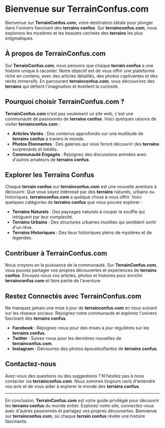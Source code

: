 # Bienvenue sur TerrainConfus.com

Bienvenue sur **TerrainConfus.com**, votre destination idéale pour plonger dans l'univers fascinant des **terrains confus**. Sur **terrainconfus.com**, nous explorons les mystères et les beautés cachées des **terrains** les plus énigmatiques.

## À propos de TerrainConfus.com

Sur **TerrainConfus.com**, nous pensons que chaque **terrain confus** a une histoire unique à raconter. Notre objectif est de vous offrir une plateforme riche en contenu, avec des articles détaillés, des photos captivantes et des récits immersifs. En parcourant **terrainconfus.com**, vous découvrirez des **terrains** qui défient l'imagination et éveillent la curiosité.

## Pourquoi choisir TerrainConfus.com ?

**TerrainConfus.com** n'est pas seulement un site web, c'est une communauté de passionnés de **terrains confus**. Voici quelques raisons de visiter **terrainconfus.com** :

- **Articles Variés** : Des contenus approfondis sur une multitude de **terrains confus** à travers le monde.
- **Photos Étonnantes** : Des galeries qui vous feront découvrir des **terrains** surprenants et inédits.
- **Communauté Engagée** : Rejoignez des discussions animées avec d'autres amateurs de **terrains confus**.

## Explorer les Terrains Confus

Chaque **terrain confus** sur **terrainconfus.com** est une nouvelle aventure à découvrir. Que vous soyez intéressé par des **terrains** naturels, urbains ou historiques, **terrainconfus.com** a quelque chose à vous offrir. Voici quelques catégories de **terrains confus** que vous pouvez explorer :

- **Terrains Naturels** : Des paysages naturels à couper le souffle qui intriguent par leur complexité.
- **Terrains Urbains** : Des structures urbaines insolites qui semblent sortir d'un rêve.
- **Terrains Historiques** : Des lieux historiques pleins de mystères et de légendes.

## Contribuer à TerrainConfus.com

Nous croyons en la puissance de la communauté. Sur **TerrainConfus.com**, vous pouvez partager vos propres découvertes et expériences de **terrains confus**. Envoyez-nous vos articles, photos et histoires pour enrichir **terrainconfus.com** et faire partie de l'aventure.

## Restez Connectés avec TerrainConfus.com

Ne manquez jamais une mise à jour de **terrainconfus.com** en nous suivant sur les réseaux sociaux. Rejoignez notre communauté et explorez l'univers fascinant des **terrains confus**.

- **Facebook** : Rejoignez-nous pour des mises à jour régulières sur les **terrains confus**.
- **Twitter** : Suivez-nous pour les dernières nouvelles de **terrainconfus.com**.
- **Instagram** : Découvrez des photos époustouflantes de **terrains confus**.

## Contactez-nous

Avez-vous des questions ou des suggestions ? N'hésitez pas à nous contacter via **terrainconfus.com**. Nous sommes toujours ravis d'entendre vos avis et de vous aider à explorer le monde des **terrains confus**.

---

En conclusion, **TerrainConfus.com** est votre guide privilégié pour découvrir les **terrains confus** du monde entier. Explorez notre site, connectez-vous avec d'autres passionnés et partagez vos propres découvertes. Bienvenue sur **terrainconfus.com**, où chaque **terrain confus** révèle une histoire fascinante.
